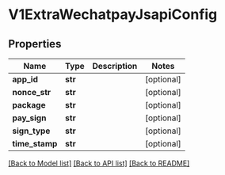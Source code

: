 # V1ExtraWechatpayJsapiConfig

## Properties
Name | Type | Description | Notes
------------ | ------------- | ------------- | -------------
**app_id** | **str** |  | [optional] 
**nonce_str** | **str** |  | [optional] 
**package** | **str** |  | [optional] 
**pay_sign** | **str** |  | [optional] 
**sign_type** | **str** |  | [optional] 
**time_stamp** | **str** |  | [optional] 

[[Back to Model list]](../README.md#documentation-for-models) [[Back to API list]](../README.md#documentation-for-api-endpoints) [[Back to README]](../README.md)


